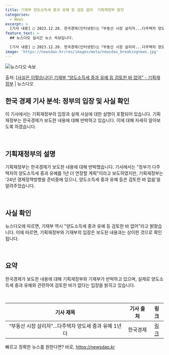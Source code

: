 ```yaml
---
title: 기재부 양도소득세 중과 유예 등 검토 없어  기획재정부 발언
categories:
  - News
excerpt: >
  [기사 내용] □ 2023.12.20. 한국경제(인터넷판)는「부동산 시장 살리자...다주택자 양도세 중과 유…
feature_text: >
  ## 뉴스다오 실시간 뉴스 속보입니다.

  [기사 내용] □ 2023.12.20. 한국경제(인터넷판)는「부동산 시장 살리자...다주택자 양도세 중과 유…
image: 'https://newsdao.kr/res/images/meta/newsdao_breakingnews.jpg'
---
```


![뉴스다오 속보](https://newsdao.kr/res/images/meta/newsdao_breakingnews.jpg)

<p>출처: <a href="https://newsdao.kr/2859" rel="dofollow">[사실은 이렇습니다] 기재부 “양도소득세 중과 유예 등 검토한 바 없어” - 기획재정부</a> | 뉴스다오</p>

<h2 data-ke-size="size26">한국 경제 기사 분석: 정부의 입장 및 사실 확인</h2>
이 기사에서는 기획재정부의 입장과 실제 사실에 대한 설명이 포함되어 있습니다. 기획재정부는 한국경제가 보도한 내용에 대해 반박하고 있습니다. 이에 대해 자세히 알아보도록 하겠습니다.

<p data-ke-size="size16">&nbsp;</p>

<h2 data-ke-size="size24">기획재정부의 설명</h2>
기획재정부는 한국경제가 보도한 내용에 대해 반박했습니다. 기사에서는 "정부가 다주택자의 양도소득세 중과 유예를 1년 더 연장할 계획"이라고 보도하였지만, 기획재정부는 '24년 경제정책방향을 준비중에 있으나, 양도소득세 중과 유예 등은 검토한 바 없음'을 알려주었습니다.

<p data-ke-size="size16">&nbsp;</p>

<h2 data-ke-size="size24">사실 확인</h2>
뉴스다오에 따르면, 기재부 역시 "양도소득세 중과 유예 등 검토한 바 없어"라고 밝혔습니다. 이에 따르면, 기획재정부와 기재부의 입장은 보도된 내용과는 상이한 것으로 확인됩니다.

<p data-ke-size="size16">&nbsp;</p>

<h2 data-ke-size="size24">요약</h2>
한국경제가 보도한 내용에 대해 기획재정부와 기재부가 반박하고 있으며, 실제로 양도소득세 중과 유예와 관련하여 검토한 바가 없다는 입장을 밝히고 있습니다.

<p data-ke-size="size16">&nbsp;</p>

<table>
<thead>
<tr>
<th style="text-align: center;">기사 제목</th>
<th style="text-align: center;">기사 출처</th>
<th style="text-align: center;">링크</th>
</tr>
</thead>
<tbody>
<tr>
<td style="text-align: center;">“부동산 시장 살리자”...다주택자 양도세 중과 유예 1년 더</td>
<td style="text-align: center;">한국경제</td>
<td style="text-align: center;"><a href="https://newsdao.kr/2859" target="_blank" rel="noopener">링크</a></td>
</tr>
</tbody>
</table>
 

빠르고 정확한 뉴스를 원한다면? 바로, <a href="https://newsdao.kr" rel="dofollow">https://newsdao.kr</a>


    
